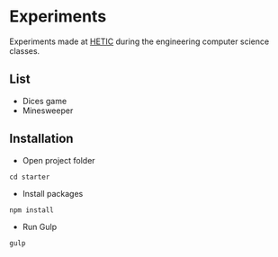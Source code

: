 Experiments
=======================

Experiments made at [HETIC](http://www.hetic.net/) during the engineering computer science classes.

## List
- Dices game
- Minesweeper

## Installation
- Open project folder
```shell
cd starter
```
* Install packages
```shell
npm install
```
* Run Gulp
```shell
gulp
```
